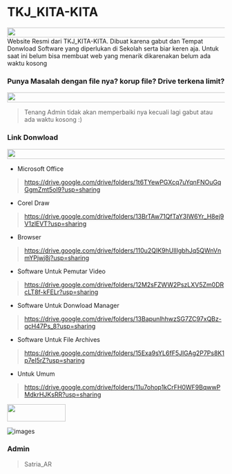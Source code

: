 # TKJ_KITA-KITA
<img src=https://user-images.githubusercontent.com/87884544/127311446-e639f0f1-6deb-48e5-a386-bfd3c8591599.png
 width="2096" height="23"/>
Website Resmi dari TKJ_KITA-KITA. Dibuat karena gabut dan Tempat Donwload Software yang diperlukan di Sekolah serta biar keren aja. Untuk saat ini belum bisa membuat web yang menarik dikarenakan belum ada waktu kosong

### Punya Masalah dengan file nya? korup file? Drive terkena limit?
<img src=https://user-images.githubusercontent.com/87884544/127313086-fb4d7e16-375f-4166-b72a-5ff1cbccdc5d.png
 width="2096" height="23"/>
> Tenang Admin tidak akan memperbaiki nya kecuali lagi gabut atau ada waktu kosong :)

### Link Donwload
<img src=https://user-images.githubusercontent.com/87884544/127314405-3c8f5980-37be-4dd7-b72c-2279dbddb0b1.png
 width="2096" height="23"/>

- Microsoft Office
> https://drive.google.com/drive/folders/1t6TYewPGXcq7uYqnFNOuGqGgmZmt5ol9?usp=sharing

- Corel Draw
> https://drive.google.com/drive/folders/13BrTAw71QfTaY3IW6Yr_H8ej9V1zlEVT?usp=sharing

- Browser
> https://drive.google.com/drive/folders/110u2QIK9hUllIgbhJq5QWnVnmYPjwj8j?usp=sharing

- Software Untuk Pemutar Video
> https://drive.google.com/drive/folders/12M2sFZWW2PszLXV5Zm0DRcLT8f-kFELr?usp=sharing

- Software Untuk Donwload Manager
> https://drive.google.com/drive/folders/13BapunlhhwzSG7ZC97xQBz-qcH47Ps_8?usp=sharing

- Software Untuk File Archives
> https://drive.google.com/drive/folders/15Exa9sYL6fF5JlGAg2P7Ps8K1p7eI5rZ?usp=sharing

- Untuk Umum
> https://drive.google.com/drive/folders/11u7ohop1kCrFH0WF9BqwwPMdkrHJKsRR?usp=sharing

<img src=https://user-images.githubusercontent.com/87884544/126892995-de03b1ac-c68d-4924-be29-0c8e66cc8344.jpeg
 width="135" height="40"/>

![images](https://user-images.githubusercontent.com/87884544/126892995-de03b1ac-c68d-4924-be29-0c8e66cc8344.jpeg)





### Admin
> Satria_AR
